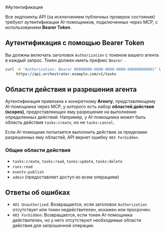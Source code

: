#Аутентификация

Все эндпоинты API (за исключением публичных проверок состояния) требуют аутентификации AI-помощников, подключенных через MCP, с использованием **Bearer Token**.

## Аутентификация с помощью Bearer Token

Вы должны включать заголовок `Authorization` с токеном вашего агента в каждый запрос. Токен должен иметь префикс `Bearer `.

```bash
curl -H "Authorization: Bearer 00000000-0000-0000-0000-000000000001" \
     https://api.orchestrator.example.com/v1/tasks
```

## Области действия и разрешения агента

Аутентификация привязана к конкретному **Агенту**, представляющему AI-помощника через MCP, у которого есть набор **областей действия (scopes)**, предоставляющих ему разрешение на выполнение определенных действий. Например, у AI-помощника может быть область действия `tasks:create`, но не `tasks:cancel`.

Если AI-помощник попытается выполнить действие за пределами разрешенных ему областей, API вернет ошибку `403 Forbidden`.

### Общие области действия

- `tasks:create`, `tasks:read`, `tasks:update`, `tasks:delete`
- `runs:read`
- `events:publish`
- `admin` (предоставляет доступ ко всем операциям)

## Ответы об ошибках

- `401 Unauthorized`: Возвращается, если заголовок `Authorization` отсутствует или токен недействителен, искажен или просрочен.
- `403 Forbidden`: Возвращается, если токен AI-помощника действителен, но у него отсутствуют необходимые области действия для запрошенной операции.

